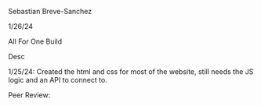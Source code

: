 Sebastian Breve-Sanchez

1/26/24

All For One Build

Desc

1/25/24: Created the html and css for most of the website, still needs the JS logic and an API to connect to.

Peer Review: 